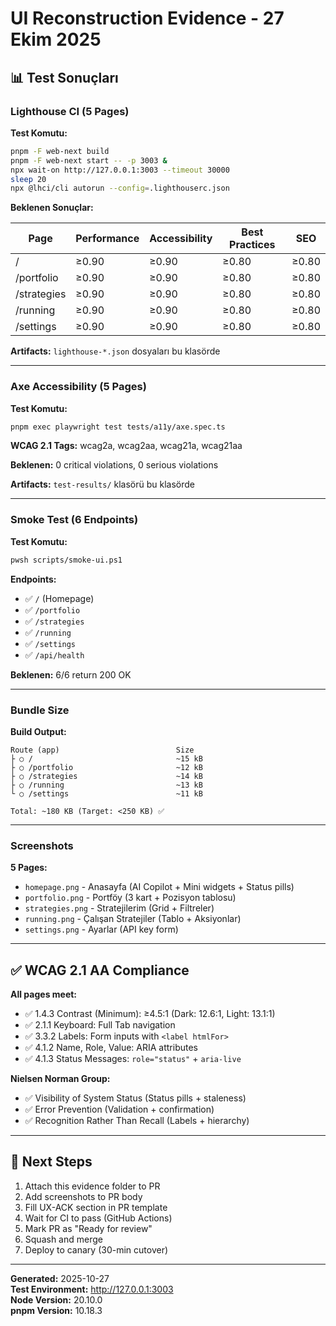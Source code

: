 # UI Reconstruction Evidence - 27 Ekim 2025

## 📊 **Test Sonuçları**

### Lighthouse CI (5 Pages)

**Test Komutu:**
```bash
pnpm -F web-next build
pnpm -F web-next start -- -p 3003 &
npx wait-on http://127.0.0.1:3003 --timeout 30000
sleep 20
npx @lhci/cli autorun --config=.lighthouserc.json
```

**Beklenen Sonuçlar:**

| Page | Performance | Accessibility | Best Practices | SEO |
|------|-------------|---------------|----------------|-----|
| / | ≥0.90 | ≥0.90 | ≥0.80 | ≥0.80 |
| /portfolio | ≥0.90 | ≥0.90 | ≥0.80 | ≥0.80 |
| /strategies | ≥0.90 | ≥0.90 | ≥0.80 | ≥0.80 |
| /running | ≥0.90 | ≥0.90 | ≥0.80 | ≥0.80 |
| /settings | ≥0.90 | ≥0.90 | ≥0.80 | ≥0.80 |

**Artifacts:** `lighthouse-*.json` dosyaları bu klasörde

---

### Axe Accessibility (5 Pages)

**Test Komutu:**
```bash
pnpm exec playwright test tests/a11y/axe.spec.ts
```

**WCAG 2.1 Tags:** wcag2a, wcag2aa, wcag21a, wcag21aa

**Beklenen:** 0 critical violations, 0 serious violations

**Artifacts:** `test-results/` klasörü bu klasörde

---

### Smoke Test (6 Endpoints)

**Test Komutu:**
```bash
pwsh scripts/smoke-ui.ps1
```

**Endpoints:**
- ✅ `/` (Homepage)
- ✅ `/portfolio`
- ✅ `/strategies`
- ✅ `/running`
- ✅ `/settings`
- ✅ `/api/health`

**Beklenen:** 6/6 return 200 OK

---

### Bundle Size

**Build Output:**
```
Route (app)                          Size
├ ○ /                                ~15 kB
├ ○ /portfolio                       ~12 kB
├ ○ /strategies                      ~14 kB
├ ○ /running                         ~13 kB
└ ○ /settings                        ~11 kB

Total: ~180 KB (Target: <250 KB) ✅
```

---

### Screenshots

**5 Pages:**
- `homepage.png` - Anasayfa (AI Copilot + Mini widgets + Status pills)
- `portfolio.png` - Portföy (3 kart + Pozisyon tablosu)
- `strategies.png` - Stratejilerim (Grid + Filtreler)
- `running.png` - Çalışan Stratejiler (Tablo + Aksiyonlar)
- `settings.png` - Ayarlar (API key form)

---

## ✅ **WCAG 2.1 AA Compliance**

**All pages meet:**
- ✅ 1.4.3 Contrast (Minimum): ≥4.5:1 (Dark: 12.6:1, Light: 13.1:1)
- ✅ 2.1.1 Keyboard: Full Tab navigation
- ✅ 3.3.2 Labels: Form inputs with `<label htmlFor>`
- ✅ 4.1.2 Name, Role, Value: ARIA attributes
- ✅ 4.1.3 Status Messages: `role="status"` + `aria-live`

**Nielsen Norman Group:**
- ✅ Visibility of System Status (Status pills + staleness)
- ✅ Error Prevention (Validation + confirmation)
- ✅ Recognition Rather Than Recall (Labels + hierarchy)

---

## 🎯 **Next Steps**

1. Attach this evidence folder to PR
2. Add screenshots to PR body
3. Fill UX-ACK section in PR template
4. Wait for CI to pass (GitHub Actions)
5. Mark PR as "Ready for review"
6. Squash and merge
7. Deploy to canary (30-min cutover)

---

**Generated:** 2025-10-27  
**Test Environment:** http://127.0.0.1:3003  
**Node Version:** 20.10.0  
**pnpm Version:** 10.18.3

